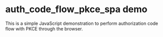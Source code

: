 # auth_code_flow_pkce_spa demo
This is a simple JavaScript demonstration to perform authorization code flow with PKCE through the browser.
